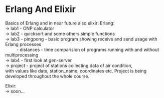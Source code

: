# Erlang And Elixir
Basics of Erlang and in near future also elixir:
Erlang:  
-> lab1 - ONP calculator  
-> lab2 - quicksort and some others simple functions  
-> lab3 - pingpong - basic program showing receive and send usage with Erlang processes  
&emsp; &emsp; - distances - time comparision of programs running with and without multiprocessing  
-> lab4 - first look at gen-server  
-> project - project of stations collecting data of air condition,  
with values like date, station_name, coordinates etc. Project is being developed throughout the whole course.   
  
Elixir:  
-> soon...
